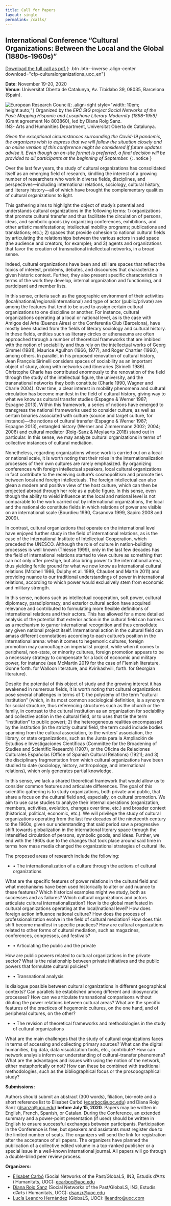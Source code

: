 ```yaml
---
title: Call for Papers
layout: single
permalink: /calls/
---
```


## International Conference “Cultural Organizations: Between the Local and the Global (1880s-1960s)”

[Download the full call as pdf.](/assets/docs/cfp_culturalorganizations_uoc_en.pdf){: .btn .btn--inverse .align-center download="cfp-culturalorganizations_uoc_en"}

**Date**: November 19-20, 2020  
**Venue**: Universitat Oberta de Catalunya, Av. Tibidabo 39, 08035, Barcelona (Spain).

![European Research Council](/assets/images/logo-eu-erc.png){: .align-right style="width: 10em; height:auto;"} Organized by the *ERC StG project Social Networks of the Past: Mapping Hispanic and Lusophone Literary Modernity (1898-1959)*   (Grant agreement No 803860), led by Diana Roig Sanz.  
IN3- Arts and Humanities Department, Universitat Oberta de Catalunya.

*Given the exceptional circumstances surrounding the Covid-19 pandemic, the organizers wish to express that we will follow the situation closely and an online version of this conference might be considered if future updates advise it. Even though an on-site format is preferred, a final decision will be provided to all participants at the beginning of September.*
{: .notice }

Over the last few years, the study of cultural organizations has consolidated itself as an emerging field of research, kindling the interest of a growing number of researchers who work in diverse fields, disciplines, and perspectives—including international relations, sociology, cultural history, and literary history—all of which have brought the complementary qualities of cultural organizations to light.

This gathering aims to highlight the object of study’s potential and understands cultural organizations in the following terms: 1) organizations that promote cultural transfer and thus facilitate the circulation of persons, ideas, and symbolic goods (by organizing conferences, exhibitions, and other artistic manifestations; intellectual mobility programs; publications and translations; etc.); 2) spaces that provide cohesion to national cultural fields by articulating the relationships between the various actors in said space (the audience and creators, for example); and 3) agents and organizations that favor the creation of transnational intellectual networks, in a broad sense.

Indeed, cultural organizations have been and still are spaces that reflect the topics of interest, problems, debates, and discourses that characterize a given historic context. Further, they also present specific characteristics in terms of the work they develop, internal organization and functioning, and participant and member lists.

In this sense, criteria such as the geographic environment of their activities (local/national/regional/international) and type of actor (public/private) are among the features that tend to be used to assign certain cultural organizations to one discipline or another. For instance, cultural organizations operating at a local or national level, as is the case with Amigos del Arte (Buenos Aires) or the Conferentia Club (Barcelona), have mostly been studied from the fields of literary sociology and cultural history. In these fields, entities such as literary circles or athenaeums are often approached through a number of theoretical frameworks that are imbibed with the notion of sociability and thus rely on the intellectual works of Georg Simmel (1981), Maurice Agulhon (1966, 1977), and Roger Chartier (1990), among others. In parallel, in his proposed renovation of cultural history, Jean François Sirinelli considers spaces of sociability as an important object of study, along with networks and itineraries (Sirinelli 1986). Christophe Charle has contributed enormously to the renovation of the field through the study of the intellectual figure, the university, and the transnational networks they both constitute (Charle 1990, Wagner and Charle 2004). Over time, a clear interest in mobility phenomena and cultural circulation has become manifest in the field of cultural history, giving way to what we know as cultural transfer studies (Espagne & Werner 1987; Espagne 2013). Within this framework, a series of notions have emerged to transgress the national frameworks used to consider culture, as well as certain binaries associated with culture (source and target culture, for instance)—the notions of cultural transfer (Espagne & Werner 1987; Espagne 2013), entangled history (Werner and Zimmermann 2002; 2004; 2006) and cultural mediator (Roig-Sanz & Meylaerts 2018) stand out in particular. In this sense, we may analyze cultural organizations in terms of collective instances of cultural mediation.

Nonetheless, regarding organizations whose work is carried out on a local or national scale, it is worth noting that their roles in the internationalization processes of their own cultures are rarely emphasized. By organizing conferences with foreign intellectual speakers, local cultural organizations in fact contribute to the receiving culture’s cosmopolitism and promote ties between local and foreign intellectuals. The foreign intellectual can also glean a modern and positive view of the host culture, which can then be projected abroad through her role as a public figure. In this sense, even though the ability to wield influence at the local and national level is not comparable to the work carried out by international organizations, the local and the national do constitute fields in which relations of power are visible on an international scale (Bourdieu 1990, Casanova 1999, Sapiro 2008 and 2009).

In contrast, cultural organizations that operate on the international level have enjoyed further study in the field of international relations, as is the case of the International Institute of Intellectual Cooperation, which preceded the UNESCO. Although the role of culture in nation-building processes is well known (Thiesse 1999), only in the last few decades has the field of international relations started to view culture as something that can not only offer prestige, but also bring power to the international arena, thus yielding fertile ground for what we now know as International cultural relations (Mitchell 1986, Dulphy et al. 1989, Chaubet and Martin 2011) and providing nuance to our traditional understandings of power in international relations, according to which power would exclusively stem from economic and military strength.

In this sense, notions such as intellectual cooperation, soft power, cultural diplomacy, paradiplomacy, and exterior cultural action have acquired relevance and contributed to formulating more flexible definitions of international relations and their actors. This has allowed for a more detailed analysis of the potential that exterior action in the cultural field can harness as a mechanism to garner international recognition and thus consolidate any given national project itself. International action in the cultural field can amass different connotations according to each culture’s position in the international arena: when it comes to hegemonic cultures, foreign promotion may camouflage an imperialist project, while when it comes to peripheral, non-state, or minority cultures, foreign promotion appears to be a necessary strategy to compensate for a lack of economic and military power, for instance (see McMartin 2019 for the case of Flemish literature, Gonne forth. for Walloon literature, and Kvirikashvili, forth. for Georgian literature).

Despite the potential of this object of study and the growing interest it has awakened in numerous fields, it is worth noting that cultural organizations pose several challenges in terms of 1) the polysemy of the term “cultural institution” (which, in its most common sociological definition, is a synonym for social structure, thus referencing structures such as the church or the family, in contrast to the cultural institution as an organization for sociability and collective action in the cultural field, or to uses that tie the term “institution” to public power); 2) the heterogeneous realities encompassed by the institution (in the strictly cultural field, the term could include bodies spanning from the cultural association, to the writers’ association, the library, or state organizations, such as the Junta para la Ampliación de Estudios e Investigaciones Científicas (Committee for the Broadening of Studies and Scientific Research) (1907), or the Oficina de Relaciones Culturales Españolas (Office of Spanish Cultural Relations) (1921); and 3) the disciplinary fragmentation from which cultural organizations have been studied to date (sociology, history, anthropology, and international relations), which only generates partial knowledge.

In this sense, we lack a shared theoretical framework that would allow us to consider common features and articulate differences. The goal of this scientific gathering is to study organizations, both private and public, that share a focus on the cultural field and, especially, on cultural promotion. We aim to use case studies to analyze their internal operations (organization, members, activities, evolution, changes over time, etc.) and broader context (historical, political, economic, etc.). We will privilege the study of cultural organizations operating from the last few decades of the nineteenth century to the 1960s, given our understanding that said period saw a progressive shift towards globalization in the international literary space through the intensified circulation of persons, symbolic goods, and ideas. Further, we end with the 1960s due to the changes that took place around said time in terms how mass media changed the organizational strategies of cultural life.

The proposed areas of research include the following:

- •	The internationalization of a culture through the actions of cultural organizations

What are the specific features of power relations in the cultural field and what mechanisms have been used historically to alter or add nuance to these features? Which historical examples might we study, both as successes and as failures? Which cultural organizations and actors articulate cultural internationalization? How is the global manifested in cultural organizations operating at the local/national level? How does foreign action influence national culture? How does the process of professionalization evolve in the field of cultural mediation? How does this shift become manifest in specific practices? How are cultural organizations related to other forms of cultural mediation, such as magazines, conferences, congresses, and festivals?

- •	Articulating the public and the private

How are public powers related to cultural organizations in the private sector? What is the relationship between private initiatives and the public powers that formulate cultural policies?

- •	Transnational analysis

Is dialogue possible between cultural organizations in different geographical contexts? Can parallels be established among different and idiosyncratic processes? How can we articulate transnational comparisons without diluting the power relations between cultural areas? What are the specific features of the practices of hegemonic cultures, on the one hand, and of peripheral cultures, on the other?
- •	The revision of theoretical frameworks and methodologies in the study of cultural organizations

What are the main challenges that the study of cultural organizations faces in terms of accessing and collecting primary sources? What can the digital humanities, big data, data visualization tools, etc., contribute? How can network analysis inform our understanding of cultural-transfer phenomena? What are the advantages and issues with using the notion of the network, either metaphorically or not? How can these be combined with traditional methodologies, such as the bibliographical focus or the prosopographical study?

**Submissions:**

Authors should submit an abstract (300 words), filiation, bio-note and a short reference list to Elisabet Carbó (ecarboc@uoc.edu) and Diana Roig Sanz (dsanzr@uoc.edu) **before July 15, 2020**.
Papers may be written in English, French, Spanish, or Catalan. During the Conference, an extended summary and a power-point presentation (if used) should be written in English to ensure successful exchanges between participants.
Participation in the Conference is free, but speakers and assistants must register due to the limited number of seats. The organizers will send the link for registration after the acceptance of all papers.
The organizers have planned the publication of a collective edited volume in a top-ranked publisher or a special issue in a well-known international journal. All papers will go through a double-blind peer review process.

**Organizers:**

- [Elisabet Carbó](/team/phd/elisabet-carbo/) (Social Networks of the Past/GlobaLS, IN3, Estudis d’Arts i Humanitats, UOC): ecarboc@uoc.edu  
- [Diana Roig Sanz](/team/researchers/diana-roig/) (Social Networks of the Past/GlobaLS, IN3, Estudis d’Arts i Humanitats, UOC): dsanzr@uoc.edu  
- [Lucía Leandro Hernández](/team/assistants/lucia-leandro/) (GlobaLS, UOC): lleandro@uoc.com  
